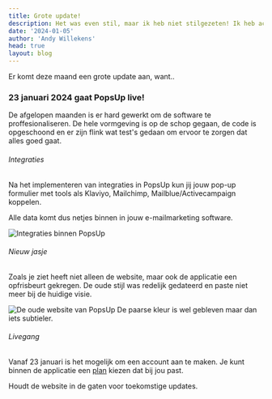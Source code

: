 ```yaml
---
title: Grote update!
description: Het was even stil, maar ik heb niet stilgezeten! Ik heb achter de schermen hard gewerkt aan het bouwen van de applicatie, het koppelen van de database en het optimaliseren van de API.
date: '2024-01-05'
author: 'Andy Willekens'
head: true
layout: blog
---
```


Er komt deze maand een grote update aan, want..

### 23 januari 2024 gaat PopsUp live!

De afgelopen maanden is er hard gewerkt om de software te proffesionaliseren. De hele vormgeving is op de schop gegaan, de code is opgeschoond en er zijn flink wat test's gedaan om ervoor te zorgen dat alles goed gaat.

###### Integraties

Na het implementeren van integraties in PopsUp kun jij jouw pop-up formulier met tools als Klaviyo, Mailchimp, Mailblue/Activecampaign koppelen.

Alle data komt dus netjes binnen in jouw e-mailmarketing software.

![Integraties binnen PopsUp](/assets/images/blog/grote-update_1.png 'Koppelen met jouw favoriete e-mailmarketing software')

###### Nieuw jasje

Zoals je ziet heeft niet alleen de website, maar ook de applicatie een opfrisbeurt gekregen. De oude stijl was redelijk gedateerd en paste niet meer bij de huidige visie.

![De oude website van PopsUp](/assets/images/blog/grote-update_2.png 'Iets te veel paars..')
De paarse kleur is wel gebleven maar dan iets subtieler.

###### Livegang

Vanaf 23 januari is het mogelijk om een account aan te maken. Je kunt binnen de applicatie een [plan](/prijzen) kiezen dat bij jou past.

Houdt de website in de gaten voor toekomstige updates.
